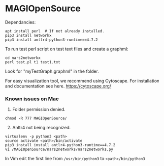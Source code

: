 # MAGIOpenSource

Dependancies: 
```
apt install perl  # If not already installed. 
pip3 install networkx
pip3 install antlr4-python3-runtime==4.7.2
```

To run test perl script on test text files and create a graphml:
```
cd nars2networkx
perl test.pl t1 test1.txt
```
Look for "myTestGraph.graphml" in the folder. 

For easy visualization tool, we recommend using Cytoscape. 
For installation and documentation see here. https://cytoscape.org/

### Known issues on Mac

1. Folder permission denied.
```
chmod -R 777 MAGIOpenSource/
```
2. Anltr4 not being recognized.
```
virtualenv -p python3 <path>
source activate <path>/bin/activate
pip3 install install antlr4-python3-runtime==4.7.2
vi /MAGIOpenSource/nars2networks/nars2networks.py
```
In Vim edit the first line from ```/usr/bin/python3``` to ```<path>/bin/python3```
